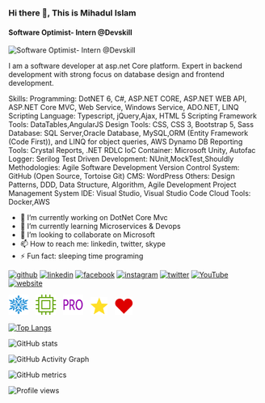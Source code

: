 ### Hi there 👋, This is Mihadul Islam
#### Software Optimist- Intern @Devskill
![Software Optimist- Intern @Devskill](https://media-exp2.licdn.com/dms/image/C5616AQHbp1IYUP5i-w/profile-displaybackgroundimage-shrink_200_800/0/1656245587433?e=1661990400&v=beta&t=VQ0VmRH4hDaHIDdhjOAA73ruGH6E96xa0YjySxFSf4I)

I am a software developer at asp.net Core platform. Expert in backend development with strong focus on database design and frontend development.


Skills: Programming: DotNET 6, C#, ASP.NET CORE, ASP.NET WEB API, ASP.NET Core MVC, Web Service, Windows Service, ADO.NET, LINQ Scripting Language: Typescript, jQuery,Ajax, HTML 5 Scripting Framework Tools: DataTables,AngularJS Design Tools: CSS, CSS 3, Bootstrap 5, Sass Database: SQL Server,Oracle Database, MySQL,ORM (Entity Framework (Code First)), and LINQ for object queries, AWS Dynamo DB Reporting Tools: Crystal Reports, .NET RDLC IoC Container: Microsoft Unity, Autofac Logger: Serilog Test Driven Development: NUnit,MockTest,Shouldly  Methodologies: Agile Software Development Version Control System: GitHub (Open Source, Tortoise Git) CMS: WordPress Others: Design Patterns, DDD, Data Structure, Algorithm, Agile Development Project Management System IDE: Visual Studio, Visual Studio Code Cloud Tools: Docker,AWS

- 🔭 I’m currently working on DotNet Core Mvc 
- 🌱 I’m currently learning Microservices & Devops 
- 👯 I’m looking to collaborate on Microsoft 
- 📫 How to reach me: linkedin, twitter, skype 
- ⚡ Fun fact: sleeping time programing 


[<img src='https://cdn.jsdelivr.net/npm/simple-icons@3.0.1/icons/github.svg' alt='github' height='40'>](https://github.com/mehad65)  [<img src='https://cdn.jsdelivr.net/npm/simple-icons@3.0.1/icons/linkedin.svg' alt='linkedin' height='40'>](https://www.linkedin.com/in/mehad65/)  [<img src='https://cdn.jsdelivr.net/npm/simple-icons@3.0.1/icons/facebook.svg' alt='facebook' height='40'>](https://www.facebook.com/mihad17)  [<img src='https://cdn.jsdelivr.net/npm/simple-icons@3.0.1/icons/instagram.svg' alt='instagram' height='40'>](https://www.instagram.com/mehad65/)  [<img src='https://cdn.jsdelivr.net/npm/simple-icons@3.0.1/icons/twitter.svg' alt='twitter' height='40'>](https://twitter.com/mehad65)  [<img src='https://cdn.jsdelivr.net/npm/simple-icons@3.0.1/icons/youtube.svg' alt='YouTube' height='40'>](https://www.youtube.com/channel/mehad65)  [<img src='https://cdn.jsdelivr.net/npm/simple-icons@3.0.1/icons/icloud.svg' alt='website' height='40'>](https://www.mehad.xyz)  

<a href='https://archiveprogram.github.com/'><img src='https://raw.githubusercontent.com/acervenky/animated-github-badges/master/assets/acbadge.gif' width='40' height='40'></a> <a href='https://docs.github.com/en/developers'><img src='https://raw.githubusercontent.com/acervenky/animated-github-badges/master/assets/devbadge.gif' width='40' height='40'></a> <a href='https://github.com/pricing'><img src='https://raw.githubusercontent.com/acervenky/animated-github-badges/master/assets/pro.gif' width='40' height='40'></a> <a href='https://stars.github.com/'><img src='https://raw.githubusercontent.com/acervenky/animated-github-badges/master/assets/starbadge.gif' width='35' height='35'></a> <a href='https://docs.github.com/en/github/supporting-the-open-source-community-with-github-sponsors'><img src='https://raw.githubusercontent.com/acervenky/animated-github-badges/master/assets/sponsorbadge.gif' width='35' height='35'></a> 

[![Top Langs](https://github-readme-stats.vercel.app/api/top-langs/?username=mehad65)](https://github.com/anuraghazra/github-readme-stats)

![GitHub stats](https://github-readme-stats.vercel.app/api?username=mehad65&show_icons=true)  

![GitHub Activity Graph](https://activity-graph.herokuapp.com/graph?username=mehad65)  

![GitHub metrics](https://metrics.lecoq.io/mehad65)  

![Profile views](https://gpvc.arturio.dev/mehad65)  
